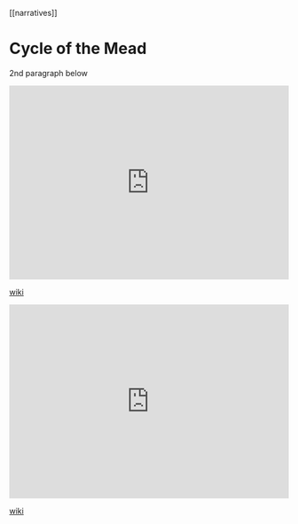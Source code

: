 [[narratives]]
# Cycle of the Mead
2nd paragraph below
<iframe width="100%" height="350" frameborder="0" allow="accelerometer; autoplay; clipboard-write; encrypted-media; gyroscope; picture-in-picture" allowfullscreen src="https://en.wikipedia.org/wiki/Proto-Indo-European-mythology#Other-propositions-5"></iframe>

[wiki](https://en.wikipedia.org/wiki/Proto-Indo-European-mythology#Other-propositions-5)

<iframe width="100%" height="350" frameborder="0" allow="accelerometer; autoplay; clipboard-write; encrypted-media; gyroscope; picture-in-picture" allowfullscreen src="https://en.wikipedia.org/wiki/Elixir-of-life"></iframe>

[wiki](https://en.wikipedia.org/wiki/Elixir-of-life)